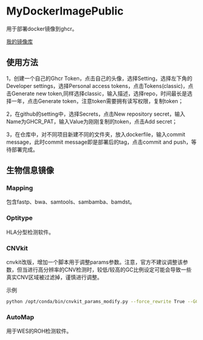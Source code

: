 # MyDockerImagePublic

用于部署docker镜像到ghcr。

[我的镜像库](https://github.com/pzweuj?tab=packages)

## 使用方法

1，创建一个自己的Ghcr Token，点击自己的头像，选择Setting，选择左下角的Developer settings，选择Personal access tokens，点击Tokens(classic)，点击Generate new token,同样选择classic，输入描述，选择repo，时间最长是选择一年，点击Generate token，注意token需要拥有读写权限，复制token；

2，在github的setting中，选择Secrets，点击New repository secret，输入Name为GHCR_PAT，输入Value为刚刚复制的token，点击Add secret；

3，在仓库中，对不同项目新建不同的文件夹，放入dockerfile，输入commit message，此时commit message即是部署后的tag，点击commit and push，等待部署完成。

## 生物信息镜像

### Mapping

包含fastp、bwa、samtools、sambamba、bamdst。

### Optitype

HLA分型检测软件。

### CNVkit

cnvkit改版，增加一个脚本用于调整params参数。注意，官方不建议调整该参数，但当进行高分辨率的CNV检测时，较低/较高的GC比例设定可能会导致一些真实CNV区域被过滤掉，谨慎进行调整。

示例
```bash
python /opt/conda/bin/cnvkit_params_modify.py --force_rewrite True --GC_MIN_FRACTION 0.25
```

### AutoMap

用于WES的ROH检测软件。
